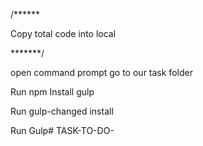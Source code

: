 /******  
 
 Copy total code into local

*******/

open command prompt
go to our task folder

Run
npm Install gulp

Run
gulp-changed install

Run 
Gulp# TASK-TO-DO-
